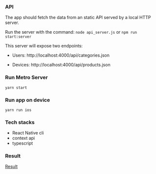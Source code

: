 ### API

The app should fetch the data from an static API served by a local HTTP server.

Run the server with the command: `node api_server.js` or `npm run start:server`

This server will expose two endpoints:

- Users: http://localhost:4000/api/categories.json

- Devices: http://localhost:4000/api/products.json


### Run Metro Server

`yarn start`

### Run app on device

`yarn run ios`


### Tech stacks

- React Native cli
- context api
- typescript

### Result

[Result](./image/screenshot.png)